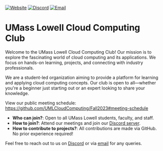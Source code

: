 [![Website](https://img.shields.io/badge/Website-UML%20Engage-blue.svg?style=for-the-badge)](https://umasslowellclubs.campuslabs.com/engage/organization/cloudcomputingclub)
[![Discord](https://img.shields.io/discord/890983857938116729?logo=discord&logoColor=white&style=for-the-badge)](https://discord.gg/WC2NdqYtDt)
[![Email](https://img.shields.io/badge/Email-cloudcomputingclub%40uml.edu-red.svg?logo=gmail&logoColor=white&style=for-the-badge)](mailto:cloudcomputingclub@uml.edu)

# UMass Lowell Cloud Computing Club

Welcome to the UMass Lowell Cloud Computing Club! Our mission is to explore the fascinating world of cloud computing and its applications. We focus on hands-on learning, projects, and connecting with industry professionals.

We are a student-led organization aiming to provide a platform for learning and applying cloud computing concepts. Our club is open to all—whether you're a beginner just starting out or an expert looking to share your knowledge.

View our public meeting schedule: https://github.com/UMLCloudComputing/Fall2023#meeting-schedule

- **Who can join?**: Open to all UMass Lowell students, faculty, and staff.
- **How to join?**: Attend our meetings and join our [Discord server](https://discord.gg/WC2NdqYtDt).
- **How to contribute to projects?**: All contributions are made via GitHub. No prior experience required!

Feel free to reach out to us on [Discord](https://discord.gg/WC2NdqYtDt) or via [email](mailto:cloudcomputingclub@uml.edu) for any queries.

